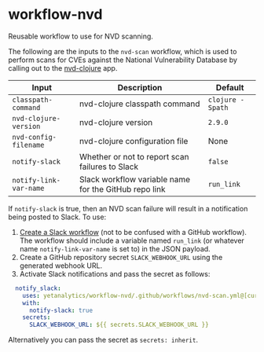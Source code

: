 # workflow-nvd
Reusable workflow to use for NVD scanning.

The following are the inputs to the `nvd-scan` workflow, which is used to perform scans for CVEs against the National Vulnerability Database by calling out to the [nvd-clojure](https://github.com/rm-hull/nvd-clojure) app.

| Input                  | Description                                           | Default
| ---                    | ---                                                   | ---
| `classpath-command`    | nvd-clojure classpath command                         | `clojure -Spath`
| `nvd-clojure-version`  | nvd-clojure version                                   | `2.9.0`
| `nvd-config-filename`  | nvd-clojure configuration file                        | None
| `notify-slack`         | Whether or not to report scan failures to Slack       | `false`
| `notify-link-var-name` | Slack workflow variable name for the GitHub repo link | `run_link`

If `notify-slack` is true, then an NVD scan failure will result in a notification being posted to Slack. To use:
1. [Create a Slack workflow](https://slack.com/help/articles/360053571454-Set-up-a-workflow-in-Slack) (not to be confused with a GitHub workflow). The workflow should include a variable named `run_link` (or whatever name `notify-link-var-name` is set to) in the JSON payload.
2. Create a GitHub repository secret `SLACK_WEBHOOK_URL` using the generated webhook URL.
3. Activate Slack notifications and pass the secret as follows:

```yaml
  notify_slack:
    uses: yetanalytics/workflow-nvd/.github/workflows/nvd-scan.yml@[current-version]
    with:
      notify-slack: true
    secrets:
      SLACK_WEBHOOK_URL: ${{ secrets.SLACK_WEBHOOK_URL }}
```

Alternatively you can pass the secret as `secrets: inherit`.
